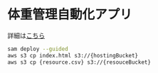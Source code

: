# 体重管理自動化アプリ

詳細は[こちら](https://zenn.dev/hsaitooo/articles/50c0e66f9820cb)



``` bash
sam deploy --guided
aws s3 cp index.html s3://{hostingBucket}
aws s3 cp {resource.csv} s3://{resouceBucket}
```
